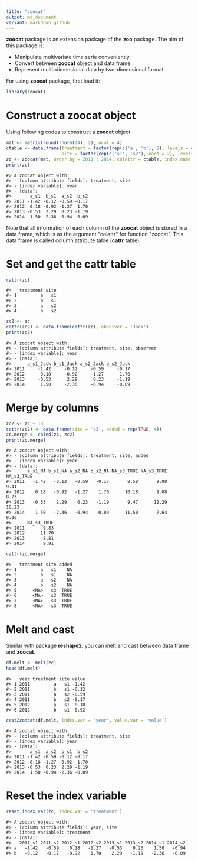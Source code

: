 ```yaml
---
title: "zoocat"
output: md_document
variant: markdown_github
---
```




**zoocat** package is an extension package of the **zoo** package. The aim of this package is:

* Manipulate multivariate time serie conveniently.
* Convert between **zoocat** object and data frame.
* Represent multi-dimensional data by two-dimensional format.

For using **zoocat** package, first load it:


```r
library(zoocat)
```

# Construct a **zoocat** object

Using following codes to construct a **zoocat** object.


```r
mat <- matrix(round(rnorm(24), 2), ncol = 4)
ctable <- data.frame(treatment = factor(rep(c('a', 'b'), 2), levels = c('a', 'b')), 
                     site = factor(rep(c('s1', 's2'), each = 2), levels = c('s1', 's2')))
zc <- zoocat(mat, order.by = 2011 : 2014, colattr = ctable, index.name = 'year')
print(zc)
```

```
#> A zoocat object with:
#> - [column attribute fields]: treatment, site
#> - [index variable]: year
#> - [data]:
#>       a_s1  b_s1  a_s2  b_s2
#> 2011 -1.42 -0.12 -0.59 -0.17
#> 2012  0.18 -0.92 -1.27  1.70
#> 2013 -0.53  2.29  0.23 -1.19
#> 2014  1.50 -2.36 -0.94 -0.09
```

Note that all information of each column of the **zoocat** object is stored in a data frame, which is as the argument "colattr" for function "zoocat". This data frame is called column attribute table (**cattr** table).

# Set and get the **cattr** table


```r
cattr(zc)
```

```
#>   treatment site
#> 1         a   s1
#> 2         b   s1
#> 3         a   s2
#> 4         b   s2
```

```r
zc2 <- zc
cattr(zc2) <- data.frame(cattr(zc), observer = 'Jack')
print(zc2)
```

```
#> A zoocat object with:
#> - [column attribute fields]: treatment, site, observer
#> - [index variable]: year
#> - [data]:
#>      a_s1_Jack b_s1_Jack a_s2_Jack b_s2_Jack
#> 2011     -1.42     -0.12     -0.59     -0.17
#> 2012      0.18     -0.92     -1.27      1.70
#> 2013     -0.53      2.29      0.23     -1.19
#> 2014      1.50     -2.36     -0.94     -0.09
```


# Merge by columns


```r
zc2 <- zc + 10
cattr(zc2) <- data.frame(site = 's3', added = rep(TRUE, 4))
zc.merge <- cbind(zc, zc2)
print(zc.merge)
```

```
#> A zoocat object with:
#> - [column attribute fields]: treatment, site, added
#> - [index variable]: year
#> - [data]:
#>      a_s1_NA b_s1_NA a_s2_NA b_s2_NA NA_s3_TRUE NA_s3_TRUE NA_s3_TRUE
#> 2011   -1.42   -0.12   -0.59   -0.17       8.58       9.88       9.41
#> 2012    0.18   -0.92   -1.27    1.70      10.18       9.08       8.73
#> 2013   -0.53    2.29    0.23   -1.19       9.47      12.29      10.23
#> 2014    1.50   -2.36   -0.94   -0.09      11.50       7.64       9.06
#>      NA_s3_TRUE
#> 2011       9.83
#> 2012      11.70
#> 2013       8.81
#> 2014       9.91
```

```r
cattr(zc.merge)
```

```
#>   treatment site added
#> 1         a   s1    NA
#> 2         b   s1    NA
#> 3         a   s2    NA
#> 4         b   s2    NA
#> 5      <NA>   s3  TRUE
#> 6      <NA>   s3  TRUE
#> 7      <NA>   s3  TRUE
#> 8      <NA>   s3  TRUE
```


# Melt and cast

Similar with package **reshape2**, you can melt and cast between data frame and **zoocat**.


```r
df.melt <- melt(zc)
head(df.melt)
```

```
#>   year treatment site value
#> 1 2011         a   s1 -1.42
#> 2 2011         b   s1 -0.12
#> 3 2011         a   s2 -0.59
#> 4 2011         b   s2 -0.17
#> 5 2012         a   s1  0.18
#> 6 2012         b   s1 -0.92
```


```r
cast2zoocat(df.melt, index.var = 'year', value.var = 'value')
```

```
#> A zoocat object with:
#> - [column attribute fields]: treatment, site
#> - [index variable]: year
#> - [data]:
#>       a_s1  a_s2  b_s1  b_s2
#> 2011 -1.42 -0.59 -0.12 -0.17
#> 2012  0.18 -1.27 -0.92  1.70
#> 2013 -0.53  0.23  2.29 -1.19
#> 2014  1.50 -0.94 -2.36 -0.09
```


# Reset the index variable


```r
reset_index_var(zc, index.var = 'treatment')
```

```
#> A zoocat object with:
#> - [column attribute fields]: year, site
#> - [index variable]: treatment
#> - [data]:
#>   2011_s1 2011_s2 2012_s1 2012_s2 2013_s1 2013_s2 2014_s1 2014_s2
#> a   -1.42   -0.59    0.18   -1.27   -0.53    0.23    1.50   -0.94
#> b   -0.12   -0.17   -0.92    1.70    2.29   -1.19   -2.36   -0.09
```

